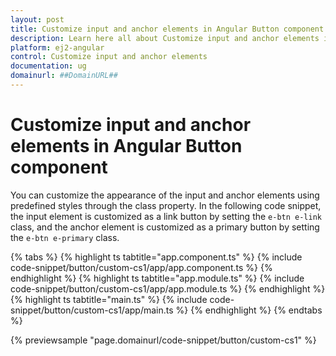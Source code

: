```yaml
---
layout: post
title: Customize input and anchor elements in Angular Button component | Syncfusion
description: Learn here all about Customize input and anchor elements in Syncfusion Angular Button component of Syncfusion Essential JS 2 and more.
platform: ej2-angular
control: Customize input and anchor elements 
documentation: ug
domainurl: ##DomainURL##
---
```


# Customize input and anchor elements in Angular Button component

You can customize the appearance of the input and anchor elements using predefined styles through
the class property. In the following code snippet, the input element is customized as a link
button by setting the `e-btn e-link` class, and the anchor element is customized as a primary
button by setting the `e-btn e-primary` class.

{% tabs %}
{% highlight ts tabtitle="app.component.ts" %}
{% include code-snippet/button/custom-cs1/app/app.component.ts %}
{% endhighlight %}
{% highlight ts tabtitle="app.module.ts" %}
{% include code-snippet/button/custom-cs1/app/app.module.ts %}
{% endhighlight %}
{% highlight ts tabtitle="main.ts" %}
{% include code-snippet/button/custom-cs1/app/main.ts %}
{% endhighlight %}
{% endtabs %}
  
{% previewsample "page.domainurl/code-snippet/button/custom-cs1" %}